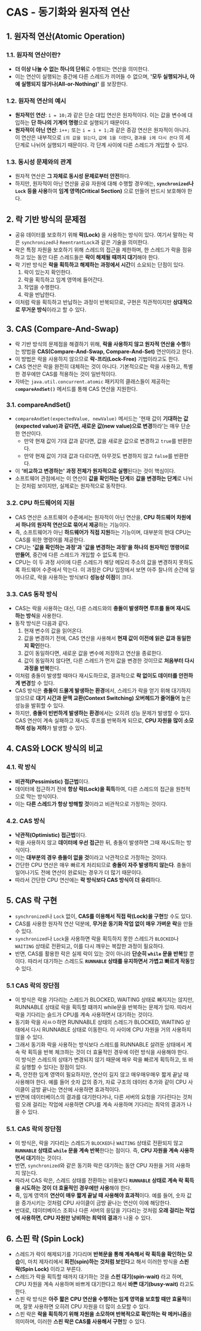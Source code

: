 # CAS - 동기화와 원자적 연산

## 1. 원자적 연산(Atomic Operation)

### 1.1. 원자적 연산이란?

- **더 이상 나눌 수 없는 하나의 단위**로 수행되는 연산을 의미한다.
- 이는 연산이 실행되는 중간에 다른 스레드가 끼어들 수 없으며, **'모두 실행되거나, 아예 실행되지 않거나(All-or-Nothing)'** 를 보장한다.

### 1.2. 원자적 연산의 예시

- **원자적인 연산**: `i = 10;`과 같은 단순 대입 연산은 원자적이다. 이는 값을 변수에 대입하는 **단 하나의 기계어 명령**으로 실행되기 때문이다.
- **원자적이 아닌 연산**: `i++;` 또는 `i = i + 1;`과 같은 증감 연산은 원자적이 아니다. 이 연산은 내부적으로 `i의 값을 읽는다`, `값에 1을 더한다`, `결과를 i에 다시 쓴다` 의 세 단계로 나뉘어 실행되기 때문이다. 각 단계 사이에 다른 스레드가 개입할 수 있다.

### 1.3. 동시성 문제와의 관계

- 원자적 연산은 **그 자체로 동시성 문제로부터 안전**하다.
- 하지만, 원자적이 아닌 연산을 공유 자원에 대해 수행할 경우에는, **`synchronized`나 `Lock` 등을 사용**하여 **임계 영역(Critical Section)** 으로 만들어 반드시 보호해야 한다.

## 2. 락 기반 방식의 문제점

- 공유 데이터를 보호하기 위해 **락(Lock)** 을 사용하는 방식이 있다. 여기서 말하는 락은 `synchronized`나 `ReentrantLock`과 같은 기술을 의미한다.
- 락은 특정 자원을 보호하기 위해 스레드의 접근을 제한하며, 한 스레드가 락을 점유하고 있는 동안 다른 스레드들은 **락이 해제될 때까지 대기**해야 한다.
- 락 기반 방식은 **락을 획득하고 해제하는 과정에서 시간**이 소요되는 단점이 있다.
  1.  락이 있는지 확인한다.
  2.  락을 획득하고 임계 영역에 들어간다.
  3.  작업을 수행한다.
  4.  락을 반납한다.
- 이처럼 락을 획득하고 반납하는 과정이 반복되므로, 구현은 직관적이지만 **상대적으로 무거운 방식**이라고 할 수 있다.

## 3. CAS (Compare-And-Swap)

- 락 기반 방식의 문제점을 해결하기 위해, **락을 사용하지 않고 원자적 연산을 수행**하는 방법을 **CAS(Compare-And-Swap, Compare-And-Set)** 연산이라고 한다.
- 이 방법은 락을 사용하지 않으므로 **락-프리(Lock-Free)** 기법이라고도 한다.
- CAS 연산은 락을 완전히 대체하는 것이 아니다. 기본적으로는 락을 사용하고, 특별한 경우에만 CAS를 적용하는 것이 일반적이다.
- 자바는 `java.util.concurrent.atomic` 패키지의 클래스들이 제공하는 **`compareAndSet()`** 메서드를 통해 CAS 연산을 지원한다.

### 3.1. compareAndSet()

- `compareAndSet(expectedValue, newValue)` 메서드는 '현재 값이 **기대하는 값(expected value)과 같다면, 새로운 값(new value)으로 변경**하라'는 매우 단순한 연산이다.
  - 만약 현재 값이 기대 값과 같다면, 값을 새로운 값으로 변경하고 `true`를 반환한다.
  - 만약 현재 값이 기대 값과 다르다면, 아무것도 변경하지 않고 `false`를 반환한다.
- 이 **'비교하고 변경하는' 과정 전체가 원자적으로 실행**된다는 것이 핵심이다.
- 소프트웨어 관점에서는 이 연산이 **값을 확인하는 단계**와 **값을 변경하는 단계**로 나뉘는 것처럼 보이지만, 실제로는 원자적으로 동작한다.

### 3.2. CPU 하드웨어의 지원

- CAS 연산은 소프트웨어 수준에서는 원자적이 아닌 연산을, **CPU 하드웨어 차원에서 하나의 원자적 연산으로 묶어서 제공**하는 기능이다.
- 즉, 소프트웨어가 아닌 **하드웨어가 직접 지원**하는 기능이며, 대부분의 현대 CPU는 CAS를 위한 명령어를 제공한다.
- CPU는 **'값을 확인하는 과정'과 '값을 변경하는 과정'을 하나의 원자적인 명령어로 만들어**, 중간에 다른 스레드가 개입할 수 없도록 한다.
- CPU는 이 두 과정 사이에 다른 스레드가 해당 메모리 주소의 값을 변경하지 못하도록 하드웨어 수준에서 막는다. 이 과정은 CPU 입장에서 보면 아주 찰나의 순간에 일어나므로, 락을 사용하는 방식보다 **성능상 이점**이 크다.

### 3.3. CAS 동작 방식

- CAS는 락을 사용하는 대신, 다른 스레드와의 **충돌이 발생하면 루프를 돌며 재시도하는 방식**을 사용한다.
- 동작 방식은 다음과 같다.
  1.  현재 변수의 값을 읽어온다.
  2.  값을 변경하기 전에, CAS 연산을 사용해서 **현재 값이 이전에 읽은 값과 동일한지 확인**한다.
  3.  값이 동일하다면, 새로운 값을 변수에 저장하고 연산을 종료한다.
  4.  값이 동일하지 않다면, 다른 스레드가 먼저 값을 변경한 것이므로 **처음부터 다시 과정을 반복**한다.
- 이처럼 충돌이 발생할 때마다 재시도하므로, 결과적으로 **락 없이도 데이터를 안전하게 변경**할 수 있다.
- CAS 방식은 **충돌이 드물게 발생하는 환경**에서, 스레드가 락을 얻기 위해 대기하지 않으므로 **대기 시간과 문맥 교환(Context Switching) 오버헤드가 줄어들어** 높은 성능을 발휘할 수 있다.
- 하지만, **충돌이 빈번하게 발생하는 환경**에서는 오히려 성능 문제가 발생할 수 있다. CAS 연산이 계속 실패하고 재시도 루프를 반복하게 되므로, **CPU 자원을 많이 소모하여 성능 저하**가 발생할 수 있다.

## 4. CAS와 LOCK 방식의 비교

### 4.1. 락 방식

- **비관적(Pessimistic) 접근법**이다.
- 데이터에 접근하기 전에 **항상 락(Lock)을 획득**하여, 다른 스레드의 접근을 원천적으로 막는 방식이다.
- 이는 **다른 스레드가 항상 방해할 것**이라고 비관적으로 가정하는 것이다.

### 4.2. CAS 방식

- **낙관적(Optimistic) 접근법**이다.
- 락을 사용하지 않고 **데이터에 우선 접근**한 뒤, 충돌이 발생하면 그때 재시도하는 방식이다.
- 이는 **대부분의 경우 충돌이 없을 것**이라고 낙관적으로 가정하는 것이다.
- 간단한 CPU 연산은 매우 빠르게 처리되므로 **충돌이 자주 발생하지 않는다**. 충돌이 일어나기도 전에 연산이 완료되는 경우가 더 많기 때문이다.
- 따라서 간단한 CPU 연산에는 **락 방식보다 CAS 방식이 더 유리**하다.

## 5. CAS 락 구현

- `synchronized`나 `Lock` 없이, **CAS를 이용해서 직접 락(Lock)을 구현**할 수도 있다.
- CAS를 사용한 원자적 연산 덕분에, **무거운 동기화 작업 없이 매우 가벼운 락**을 만들 수 있다.
- `synchronized`나 `Lock`을 사용하면 락을 획득하지 못한 스레드가 `BLOCKED`나 `WAITING` 상태로 전환되고, 이를 다시 깨우는 복잡한 과정이 필요하다.
- 반면, CAS를 활용한 락은 실제 락이 있는 것이 아니라 **단순히 `while` 문을 반복**할 뿐이다. 따라서 대기하는 스레드도 **`RUNNABLE` 상태를 유지하면서 가볍고 빠르게 작동**할 수 있다.

### 5.1 CAS 락의 장단점

- 이 방식은 락을 기다리는 스레드가 BLOCKED, WAITING 상태로 빠지지는 않지만, RUNNABLE 상태로 락을 획득할 떄까지 while문을 반복하는 문제가 있따. 따라서 락을 기다리는 슬드가 CPU를 계속 사용하면서 대기하는 것이다.
- 동기화 락을 사ㅛㅇ하면 RUNNABLE 상태의 스레드가 BLOCKED, WAITING 상태에서 다시 RUNNABLE 상태로 이동한다. 이 사이에 CPU 자원을 거의 사용하지 않을 수 있다.
- 그래서 동기화 락을 사용하는 방식보다 스레드를 RUNNABLE 살려둔 상태에서 계속 락 획득을 반복 체크하는 것이 더 효율적인 경우에 이런 방식을 사용해야 한다. 이 방식은 스레드의 상태가 변경되지 않기 때문에 매우 락을 빠르게 획득하고, 또 바로 실행할 수 있다는 장점이 있다.
- 즉, 안전한 임계 영역이 필요하지만, 연산이 길지 않고 매우매우매우 짧게 끝날 때 사용해야 한다. 예를 들어 숫자 값의 증가, 자료 구조의 데이터 추가와 같이 CPU 사이클이 금방 끝나는 연산에 사용하면 효과적이다.
- 반면에 데이터베이스의 결과를 대기한다거나, 다른 서버의 요청을 기다린다는 것처럼 오래 걸리는 작업에 사용하면 CPU를 계속 사용하며 기다리는 최악의 결과가 나올 수 있다.

### 5.1. CAS 락의 장단점

- 이 방식은, 락을 기다리는 스레드가 `BLOCKED`나 `WAITING` 상태로 전환되지 않고 **`RUNNABLE` 상태로 `while` 문을 계속 반복**한다는 점이다. 즉, **CPU 자원을 계속 사용하면서 대기**하는 것이다.
- 반면, `synchronized`와 같은 동기화 락은 대기하는 동안 CPU 자원을 거의 사용하지 않는다.
- 따라서 CAS 락은, 스레드 상태를 전환하는 비용보다 **`RUNNABLE` 상태로 계속 락 획득을 시도하는 것이 더 효율적인 경우에만 사용**해야 한다.
- 즉, 임계 영역의 **연산이 매우 짧게 끝날 때 사용해야 효과적**이다. 예를 들어, 숫자 값을 증가시키는 것처럼 CPU 사이클이 금방 끝나는 연산이 이에 해당한다.
- 반대로, 데이터베이스 조회나 다른 서버의 응답을 기다리는 것처럼 **오래 걸리는 작업에 사용하면, CPU 자원만 낭비하는 최악의 결과**가 나올 수 있다.

## 6. 스핀 락 (Spin Lock)

- 스레드가 락이 해제되기를 기다리며 **반복문을 통해 계속해서 락 획득을 확인하는 모습**이, 마치 제자리에서 **회전(spin)하는 것처럼 보인다**고 해서 이러한 방식을 **스핀 락(Spin Lock)** 이라고 부른다.
- 스레드가 락을 획득할 때까지 대기하는 것을 **스핀 대기(spin-wait)** 라고 하며, CPU 자원을 계속 사용하며 바쁘게 대기한다고 해서 **바쁜 대기(busy-wait)** 라고도 한다.
- 스핀 락 방식은 **아주 짧은 CPU 연산을 수행하는 임계 영역을 보호할 때만 효율적**이며, 잘못 사용하면 오히려 CPU 자원을 더 많이 소모할 수 있다.
- 스핀 락은 **락을 획득하기 위해 자원을 소모하며 반복적으로 확인하는 락 메커니즘**을 의미하며, 이러한 **스핀 락은 CAS를 사용해서 구현**할 수 있다.
